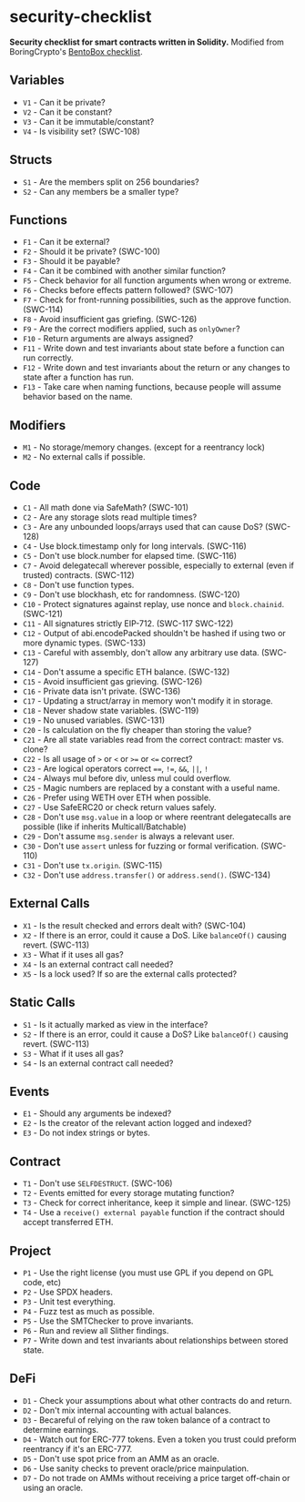 # security-checklist

**Security checklist for smart contracts written in Solidity.** Modified from BoringCrypto's [BentoBox checklist](https://github.com/sushiswap/bentobox/blob/master/documentation/checks.txt).

## Variables

- `V1` - Can it be private?
- `V2` - Can it be constant?
- `V3` - Can it be immutable/constant?
- `V4` - Is visibility set? (SWC-108)

## Structs

- `S1` - Are the members split on 256 boundaries?
- `S2` - Can any members be a smaller type?

## Functions

- `F1` - Can it be external?
- `F2` - Should it be private? (SWC-100)
- `F3` - Should it be payable?
- `F4` - Can it be combined with another similar function?
- `F5` - Check behavior for all function arguments when wrong or extreme.
- `F6` - Checks before effects pattern followed? (SWC-107)
- `F7` - Check for front-running possibilities, such as the approve function. (SWC-114)
- `F8` - Avoid insufficient gas griefing. (SWC-126)
- `F9` - Are the correct modifiers applied, such as `onlyOwner`?
- `F10` - Return arguments are always assigned?
- `F11` - Write down and test invariants about state before a function can run correctly.
- `F12` - Write down and test invariants about the return or any changes to state after a function has run.
- `F13` - Take care when naming functions, because people will assume behavior based on the name.

## Modifiers

- `M1` - No storage/memory changes. (except for a reentrancy lock)
- `M2` - No external calls if possible.

## Code

- `C1` - All math done via SafeMath? (SWC-101)
- `C2` - Are any storage slots read multiple times?
- `C3` - Are any unbounded loops/arrays used that can cause DoS? (SWC-128)
- `C4` - Use block.timestamp only for long intervals. (SWC-116)
- `C5` - Don't use block.number for elapsed time. (SWC-116)
- `C7` - Avoid delegatecall wherever possible, especially to external (even if trusted) contracts. (SWC-112)
- `C8` - Don't use function types.
- `C9` - Don't use blockhash, etc for randomness. (SWC-120)
- `C10` - Protect signatures against replay, use nonce and `block.chainid`. (SWC-121)
- `C11` - All signatures strictly EIP-712. (SWC-117 SWC-122)
- `C12` - Output of abi.encodePacked shouldn't be hashed if using two or more dynamic types. (SWC-133)
- `C13` - Careful with assembly, don't allow any arbitrary use data. (SWC-127)
- `C14` - Don't assume a specific ETH balance. (SWC-132)
- `C15` - Avoid insufficient gas grieving. (SWC-126)
- `C16` - Private data isn't private. (SWC-136)
- `C17` - Updating a struct/array in memory won't modify it in storage.
- `C18` - Never shadow state variables. (SWC-119)
- `C19` - No unused variables. (SWC-131)
- `C20` - Is calculation on the fly cheaper than storing the value?
- `C21` - Are all state variables read from the correct contract: master vs. clone?
- `C22` - Is all usage of `>` or `<` or `>=` or `<=` correct?
- `C23` - Are logical operators correct `==`, `!=`, `&&`, `||`, `!`
- `C24` - Always mul before div, unless mul could overflow.
- `C25` - Magic numbers are replaced by a constant with a useful name.
- `C26` - Prefer using WETH over ETH when possible.
- `C27` - Use SafeERC20 or check return values safely.
- `C28` - Don't use `msg.value` in a loop or where reentrant delegatecalls are possible (like if inherits Multicall/Batchable)
- `C29` - Don't assume `msg.sender` is always a relevant user.
- `C30` - Don't use `assert` unless for fuzzing or formal verification. (SWC-110)
- `C31` - Don't use `tx.origin`. (SWC-115)
- `C32` - Don't use `address.transfer()` or `address.send()`. (SWC-134)

## External Calls

- `X1` - Is the result checked and errors dealt with? (SWC-104)
- `X2` - If there is an error, could it cause a DoS. Like `balanceOf()` causing revert. (SWC-113)
- `X3` - What if it uses all gas?
- `X4` - Is an external contract call needed?
- `X5` - Is a lock used? If so are the external calls protected?

## Static Calls

- `S1` - Is it actually marked as view in the interface?
- `S2` - If there is an error, could it cause a DoS? Like `balanceOf()` causing revert. (SWC-113)
- `S3` - What if it uses all gas?
- `S4` - Is an external contract call needed?

## Events

- `E1` - Should any arguments be indexed?
- `E2` - Is the creator of the relevant action logged and indexed?
- `E3` - Do not index strings or bytes.

## Contract

- `T1` - Don't use `SELFDESTRUCT`. (SWC-106)
- `T2` - Events emitted for every storage mutating function?
- `T3` - Check for correct inheritance, keep it simple and linear. (SWC-125)
- `T4` - Use a `receive() external payable` function if the contract should accept transferred ETH.

## Project

- `P1` - Use the right license (you must use GPL if you depend on GPL code, etc)
- `P2` - Use SPDX headers.
- `P3` - Unit test everything.
- `P4` - Fuzz test as much as possible.
- `P5` - Use the SMTChecker to prove invariants.
- `P6` - Run and review all Slither findings.
- `P7` - Write down and test invariants about relationships between stored state.

## DeFi

- `D1` - Check your assumptions about what other contracts do and return.
- `D2` - Don't mix internal accounting with actual balances.
- `D3` - Becareful of relying on the raw token balance of a contract to determine earnings.
- `D4` - Watch out for ERC-777 tokens. Even a token you trust could preform reentrancy if it's an ERC-777.
- `D5` - Don't use spot price from an AMM as an oracle.
- `D6` - Use sanity checks to prevent oracle/price mainpulation.
- `D7` - Do not trade on AMMs without receiving a price target off-chain or using an oracle.
